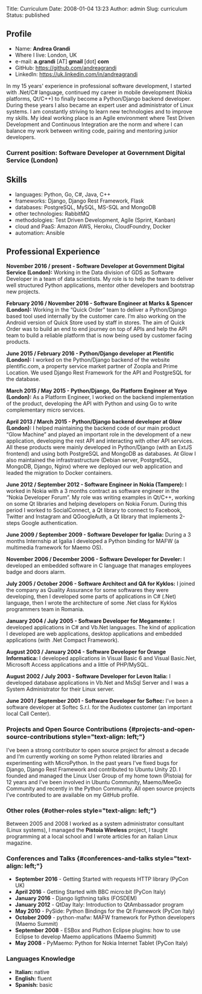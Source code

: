 Title: Curriculum
Date: 2008-01-04 13:23
Author: admin
Slug: curriculum
Status: published

Profile
-------

-   Name: **Andrea Grandi**
-   Where I live: London, UK
-   e-mail: **a.grandi** \[AT\] **gmail** \[dot\] **com**
-   GitHub: <https://github.com/andreagrandi>
-   LinkedIn: <https://uk.linkedin.com/in/andreagrandi>

In my 15 years' experience in professional software development, I
started with .Net/C\# language, continued my career in mobile
development (Nokia platforms, Qt/C++) to finally become a Python/Django
backend developer. During these years I also became an expert user and
administrator of Linux systems. I am constantly striving to learn new
technologies and to improve my skills. My ideal working place is an
Agile environment where Test Driven Development and Continuous
Integration are the norm and where I can balance my work between writing
code, pairing and mentoring junior developers.

### **Current position:** Software Developer at Government Digital Service (London)

Skills
------

-   languages: Python, Go, C\#, Java, C++
-   frameworks: Django, Django Rest Framework, Flask
-   databases: PostgreSQL, MySQL, MS-SQL and MongoDB
-   other technologies: RabbitMQ
-   methodologies: Test Driven Development, Agile (Sprint, Kanban)
-   cloud and PaaS: Amazon AWS, Heroku, CloudFoundry, Docker
-   automation: Ansible

Professional Experience
-----------------------

**November 2016 / present - Software Developer at Government Digital
Service (London):** Working in the Data division of GDS as Software
Developer in a team of data scientists. My role is to help the team to
deliver well structured Python applications, mentor other developers and
bootstrap new projects.

**February 2016 / November 2016 - Software Engineer at Marks & Spencer
(London):** Working in the “Quick Order” team to deliver a Python/Django
based tool used internally by the customer care. I’m also working on the
Android version of Quick Store used by staff in stores. The aim of Quick
Order was to build an end to end journey on top of APIs and help the API
team to build a reliable platform that is now being used by customer
facing products.

**June 2015 / February 2016 - Python/Django developer at Plentific
(London):** I worked on the Python/Django backend of the website
plentific.com, a property service market partner of Zoopla and Prime
Location. We used Django Rest Framework for the API and PostgreSQL for
the database.

**March 2015 / May 2015 - Python/Django, Go Platform Engineer at Yoyo
(London):** As a Platform Engineer, I worked on the backend
implementation of the product, developing the API with Python and using
Go to write complementary micro services.

**April 2013 / March 2015 - Python/Django backend developer at Glow
(London):** I helped maintaining the backend code of our main product
“Glow Machine” and played an important role in the development of a new
application, developing the rest API and interacting with other API
services. All these products were mainly developed in Python/Django
(with an ExtJS frontend) and using both PostgreSQL and MongoDB as
databases. At Glow I also maintained the infrastrastructure (Debian
server, PostgreSQL, MongoDB, Django, Nginx) where we deployed our web
application and leaded the migration to Docker containers.

**June 2012 / September 2012 - Software Engineer in Nokia (Tampere):** I
worked in Nokia with a 3 months contract as software engineer in the
“Nokia Developer Forum”. My role was writing examples in Qt/C++, working
on some Qt libraries and helping developers on Nokia Forum. During this
period I worked to SocialConnect, a Qt library to connect to Facebook,
Twitter and Instagram and QGoogleAuth, a Qt library that implements
2-steps Google authentication.

**June 2009 / September 2009 - Software Developer for Igalia:** During a
3 months Internship at Igalia I developed a Python binding for MAFW (a
multimedia framework for Maemo OS).

**November 2006 / December 2006 - Software Developer for Develer:** I
developed an embedded software in C language that manages employees
badge and doors alarm.

**July 2005 / October 2006 - Software Architect and QA for Kyklos:** I
joined the company as Quality Assurance for some softwares they were
developing, then I developed some parts of applications in C\# (.Net)
language, then I wrote the architecture of some .Net class for Kyklos
programmers team in Romania.

**January 2004 / July 2005 - Software Developer for Megamente:** I
developed applications in C\# and Vb.Net languages. The kind of
application I developed are web applications, desktop applications
and embedded applications (with .Net Compact Framework).

**August 2003 / January 2004 - Software Developer for Orange
Informatica:** I developed applications in Visual Basic 6 and Visual
Basic.Net, Microsoft Access applications and a little of PHP/MySQL.

**August 2002 / July 2003 - Software Developer for Levon Italia:** I
developed database applications in Vb.Net and MsSql Server and I was a
System Administrator for their Linux server.

**June 2001 / September 2001 - Software Developer for Softec:** I’ve
been a software developer at Softec S.r.l. for the Audiotex customer (an
important local Call Center).

### Projects and Open Source Contributions {#projects-and-open-source-contributions style="text-align: left;"}

I’ve been a strong contributor to open source project for almost a
decade and I’m currently working on some Python related libraries and
experimenting with MicroPython. In the past years I’ve fixed bugs for
Django, Django Rest Framework and contributed to Ubuntu Unity 2D. I
founded and managed the Linux User Group of my home town (Pistoia) for
12 years and I’ve been involved in Ubuntu Community, Maemo/MeeGo
Community and recently in the Python Community. All open source projects
I’ve contributed to are available on my GitHub profile.

### Other roles {#other-roles style="text-align: left;"}

Between 2005 and 2008 I worked as a system administrator consultant
(Linux systems), I managed the **Pistoia Wireless** project, I taught
programming at a local school and I wrote articles for an italian Linux
magazine.

### Conferences and Talks {#conferences-and-talks style="text-align: left;"}

-   **September 2016** - Getting Started with requests HTTP library
    (PyCon UK)
-   **April 2016** - Getting Started with BBC micro:bit (PyCon Italy)
-   **January 2016** - Django ligthning talks (FOSDEM)
-   **January 2012** - QtDay Italy: Introduction to QtAmbassador program
-   **May 2010** - PySide: Python Bindings for the Qt Framework (PyCon
    Italy)
-   **October 2009** - python-mafw: MAFW framework for Python developers
    (Maemo Summit)
-   **September 2008** - ESBox and Pluthon Eclipse plugins: how to use
    Eclipse to develop Maemo applications (Maemo Summit)
-   **May 2008** - PyMaemo: Python for Nokia Internet Tablet (PyCon
    Italy)

### Languages Knowledge

-   **Italian:** native
-   **English:** fluent
-   **Spanish:** basic

